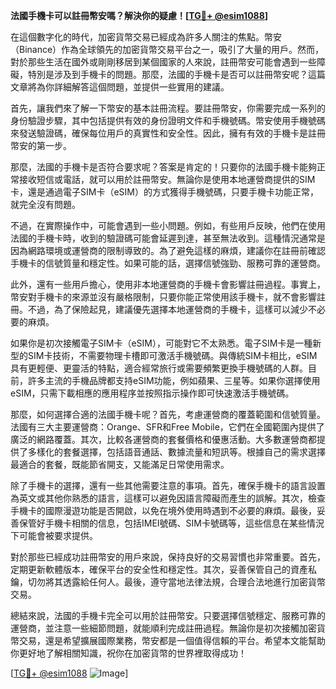 **法國手機卡可以註冊幣安嗎？解決你的疑慮！[[TG💪+ @esim1088](https://t.me/s/esim1088)]**

在這個數字化的時代，加密貨幣交易已經成為許多人關注的焦點。幣安（Binance）作為全球領先的加密貨幣交易平台之一，吸引了大量的用戶。然而，對於那些生活在國外或剛剛移居到某個國家的人來說，註冊幣安可能會遇到一些障礙，特別是涉及到手機卡的問題。那麼，法國的手機卡是否可以註冊幣安呢？這篇文章將為你詳細解答這個問題，並提供一些實用的建議。

首先，讓我們來了解一下幣安的基本註冊流程。要註冊幣安，你需要完成一系列的身份驗證步驟，其中包括提供有效的身份證明文件和手機號碼。幣安使用手機號碼來發送驗證碼，確保每位用戶的真實性和安全性。因此，擁有有效的手機卡是註冊幣安的第一步。

那麼，法國的手機卡是否符合要求呢？答案是肯定的！只要你的法國手機卡能夠正常接收短信或電話，就可以用於註冊幣安。無論你是使用本地運營商提供的SIM卡，還是通過電子SIM卡（eSIM）的方式獲得手機號碼，只要手機卡功能正常，就完全沒有問題。

不過，在實際操作中，可能會遇到一些小問題。例如，有些用戶反映，他們在使用法國的手機卡時，收到的驗證碼可能會延遲到達，甚至無法收到。這種情況通常是因為網路環境或運營商的限制導致的。為了避免這樣的麻煩，建議你在註冊前確認手機卡的信號質量和穩定性。如果可能的話，選擇信號強勁、服務可靠的運營商。

此外，還有一些用戶擔心，使用非本地運營商的手機卡會影響註冊過程。事實上，幣安對手機卡的來源並沒有嚴格限制，只要你能正常使用該手機卡，就不會影響註冊。不過，為了保險起見，建議優先選擇本地運營商的手機卡，這樣可以減少不必要的麻煩。

如果你是初次接觸電子SIM卡（eSIM），可能對它不太熟悉。電子SIM卡是一種新型的SIM卡技術，不需要物理卡槽即可激活手機號碼。與傳統SIM卡相比，eSIM具有更輕便、更靈活的特點，適合經常旅行或需要頻繁更換手機號碼的人群。目前，許多主流的手機品牌都支持eSIM功能，例如蘋果、三星等。如果你選擇使用eSIM，只需下載相應的應用程序並按照指示操作即可快速激活手機號碼。

那麼，如何選擇合適的法國手機卡呢？首先，考慮運營商的覆蓋範圍和信號質量。法國有三大主要運營商：Orange、SFR和Free Mobile，它們在全國範圍內提供了廣泛的網路覆蓋。其次，比較各運營商的套餐價格和優惠活動。大多數運營商都提供了多樣化的套餐選擇，包括語音通話、數據流量和短訊等。根據自己的需求選擇最適合的套餐，既能節省開支，又能滿足日常使用需求。

除了手機卡的選擇，還有一些其他需要注意的事項。首先，確保手機卡的語言設置為英文或其他你熟悉的語言，這樣可以避免因語言障礙而產生的誤解。其次，檢查手機卡的國際漫遊功能是否開啟，以免在境外使用時遇到不必要的麻煩。最後，妥善保管好手機卡相關的信息，包括IMEI號碼、SIM卡號碼等，這些信息在某些情況下可能會被要求提供。

對於那些已經成功註冊幣安的用戶來說，保持良好的交易習慣也非常重要。首先，定期更新軟體版本，確保平台的安全性和穩定性。其次，妥善保管自己的資產私鑰，切勿將其透露給任何人。最後，遵守當地法律法規，合理合法地進行加密貨幣交易。

總結來說，法國的手機卡完全可以用於註冊幣安。只要選擇信號穩定、服務可靠的運營商，並注意一些細節問題，就能順利完成註冊過程。無論你是初次接觸加密貨幣交易，還是希望擴展國際業務，幣安都是一個值得信賴的平台。希望本文能幫助你更好地了解相關知識，祝你在加密貨幣的世界裡取得成功！

[[TG💪+ @esim1088](https://t.me/s/esim1088) ![Image](https://i.postimg.cc/4NQfJmqS/Snipaste-2025-05-13-00-14-12.png)]